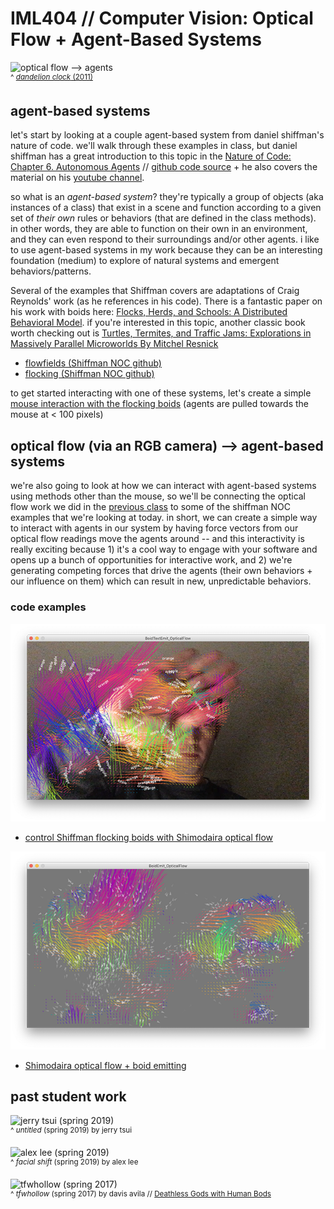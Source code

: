 # IML404 // Computer Vision: Optical Flow + Agent-Based Systems

![optical flow --> agents](https://github.com/johnbcarpenter/USC_IML404_IMAGES/blob/master/images/dandelion.gif)  
<sup>^ [_dandelion clock_ (2011)](http://www.johnbcarpenter.com/artworks/dandelion_clock/index.html)</sup>

## agent-based systems 
let's start by looking at a couple agent-based system from daniel shiffman's nature of code. we'll walk through these examples  in class, but daniel shiffman has a great introduction to this topic in the [Nature of Code: Chapter 6. Autonomous Agents](http://natureofcode.com/book/chapter-6-autonomous-agents/) // [github code source](https://github.com/nature-of-code/noc-examples-processing/tree/master/chp06_agents) + he also covers the material on his [youtube channel](https://www.youtube.com/watch?v=JIz2L4tn5kM).

so what is an _agent-based system_? they're typically a group of objects (aka instances of a class) that exist in a scene and function according to a given set of _their own_ rules or behaviors (that are defined in the class methods). in other words, they are able to function on their own in an environment, and they can even respond to their surroundings and/or other agents. i like to use agent-based systems in my work because they can be an interesting foundation (medium) to explore of natural systems and emergent behaviors/patterns.

Several of the examples that Shiffman covers are adaptations of Craig Reynolds' work (as he references in his code). There is a fantastic paper on his work with boids here: [Flocks, Herds, and Schools:
A Distributed Behavioral Model](https://www.red3d.com/cwr/papers/1987/boids.html). if you're interested in this topic, another classic book worth checking out is [Turtles, Termites, and Traffic Jams: Explorations in Massively Parallel Microworlds By Mitchel Resnick](https://mitpress.mit.edu/books/turtles-termites-and-traffic-jams)


- [flowfields (Shiffman NOC github)](https://github.com/nature-of-code/noc-examples-processing/tree/master/chp06_agents/NOC_6_04_Flowfield)
- [flocking (Shiffman NOC github)](https://github.com/nature-of-code/noc-examples-processing/tree/master/chp06_agents/NOC_6_09_Flocking)

to get started interacting with one of these systems, let's create a simple [mouse interaction with the flocking boids](https://github.com/johnbcarpenter/USC_IML404/tree/master/CODE/PROCESSING/AGENTS/NOC_6_09_FlockingMouse) (agents are pulled towards the mouse at < 100 pixels)

## optical flow (via an RGB camera) --> agent-based systems
we're also going to look at how we can interact with agent-based systems using methods other than the mouse, so we'll be connecting the optical flow work we did in the [previous class](https://github.com/johnbcarpenter/USC_IML404/blob/master/notes_md/computer-vision-opticalflow.md) to some of the shiffman NOC examples that we're looking at today.  in short, we can create a simple way to interact with agents in our system by having force vectors from our optical flow readings move the agents around -- and this interactivity is really exciting because 1) it's a cool way to engage with your software and opens up a bunch of opportunities for interactive work, and 2) we're generating competing forces that drive the agents (their own behaviors + our influence on them) which can result in new,  unpredictable behaviors.

### code examples
![optical flow + boid control screen capture](https://github.com/johnbcarpenter/USC_IML404_IMAGES/blob/master/images/optical-flow-apple-orange.png) 
- [control Shiffman flocking boids with Shimodaira optical flow](https://github.com/johnbcarpenter/USC_IML404/tree/master/CODE/PROCESSING/AGENTS/Flocking_OpticalFlow)

![optical flow + boid emitting screen capture](https://github.com/johnbcarpenter/USC_IML404_IMAGES/blob/master/images/boid-flow.png)
- [Shimodaira optical flow + boid emitting](https://github.com/johnbcarpenter/USC_IML404/tree/master/CODE/PROCESSING/AGENTS/BoidEmit_OpticalFlow)

## past student work

![jerry tsui (spring 2019)](https://github.com/johnbcarpenter/USC_IML404_IMAGES/blob/master/images/jerry-tsui-2019.gif)  
<sup>^ _untitled_ (spring 2019) by jerry tsui</sup>

![alex lee (spring 2019)](https://github.com/johnbcarpenter/USC_IML404_IMAGES/blob/master/images/alex-lee-facial-shift-2019.gif)  
<sup>^ _facial shift_ (spring 2019) by alex lee</sup>

![tfwhollow (spring 2017)](https://github.com/johnbcarpenter/USC_IML404_IMAGES/blob/master/images/tfwhollow-spring17.gif)  
<sup>^ _tfwhollow_ (spring 2017) by davis avila // [Deathless Gods with Human Bods](https://vimeo.com/207192583)</sup>
